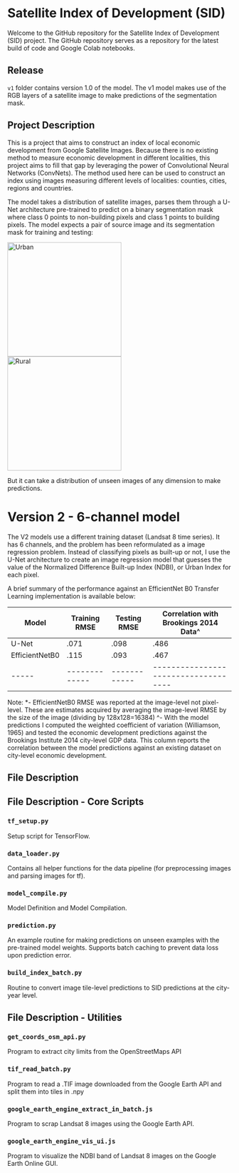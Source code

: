# Satellite Index of Development (SID)

Welcome to the GitHub repository for the Satellite Index of Development (SID) project. The GitHub repository serves as a repository for the latest build of code and Google Colab notebooks.

## Release
`v1` folder contains version 1.0 of the model. The v1 model makes use of the RGB layers of a satellite image to make predictions of the segmentation mask.

## Project Description

This is a project that aims to construct an index of local economic development from Google Satellite Images. Because there is no existing method to measure economic development in different localities, this project aims to fill that gap by leveraging the power of Convolutional Neural Networks (ConvNets). The method used here can be used to construct an index using images measuring different levels of localities: counties, cities, regions and countries.

The model takes a distribution of satellite images, parses them through a U-Net architecture pre-trained to predict on a binary segmentation mask where class 0 points to non-building pixels and class 1 points to building pixels. The model expects a pair of source image and its segmentation mask for training and testing:

<img src="https://drive.google.com/uc?id=12NYztvcf0-WqEKkDSuhys19CF4BYJo7d" alt="Urban" width="256"/>

<img src="https://drive.google.com/uc?id=1VMBxH81uwqydFm4BS1yOdftRTwy00E4R" alt="Rural" width="256"/>

But it can take a distribution of unseen images of any dimension to make predictions.

# Version 2 - 6-channel model

The V2 models use a different training dataset (Landsat 8 time series). It has 6 channels, and the problem has been reformulated as a image regression problem. Instead of classifying pixels as built-up or not, I use the U-Net architecture to create an image regression model that guesses the value of the Normalized Difference Built-up Index (NDBI), or Urban Index for each pixel.

A brief summary of the performance against an EfficientNet B0 Transfer Learning implementation is available below:

| Model | Training RMSE | Testing RMSE | Correlation with Brookings 2014 Data^ |
| ----- | ------------- | ------------ | ------------------------------------ |
| U-Net | .071 | .098 | .486 |
| EfficientNetB0 | .115 | .093 | .467
| ----- | ------------- | ------------ | ------------------------------------ |
Note: 
*- EfficientNetB0 RMSE was reported at the image-level not pixel-level. These are estimates acquired by averaging the image-level RMSE by the size of the image (dividing by 128x128=16384)
^- With the model predictions I computed the weighted coefficient of variation (Williamson, 1965) and tested the economic development predictions against the Brookings Institute 2014 city-level GDP data. This column reports the correlation between the model predictions against an existing dataset on city-level economic development.

## File Description

## File Description - Core Scripts

### `tf_setup.py`

Setup script for TensorFlow.

### `data_loader.py`

Contains all helper functions for the data pipeline (for preprocessing images and parsing images for tf).

### `model_compile.py`

Model Definition and Model Compilation.

### `prediction.py`

An example routine for making predictions on unseen examples with the pre-trained model weights. Supports batch caching to prevent data loss upon prediction error.

### `build_index_batch.py`

Routine to convert image tile-level predictions to SID predictions at the city-year level.

## File Description - Utilities

### `get_coords_osm_api.py`

Program to extract city limits from the OpenStreetMaps API

### `tif_read_batch.py`

Program to read a .TIF image downloaded from the Google Earth API and split them into tiles in .npy

### `google_earth_engine_extract_in_batch.js`

Program to scrap Landsat 8 images using the Google Earth API.

### `google_earth_engine_vis_ui.js`

Program to visualize the NDBI band of Landsat 8 images on the Google Earth Online GUI.



